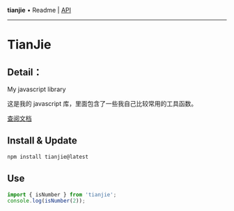 **tianjie** • Readme \| [API](globals.md)

***

# TianJie

## Detail：

My javascript library

这是我的 javascript 库，里面包含了一些我自己比较常用的工具函数。

[查阅文档](https://tianjie.hacxy.cn)

## Install & Update

```sh
npm install tianjie@latest
```

## Use

```ts
import { isNumber } from 'tianjie';
console.log(isNumber(2));
```
